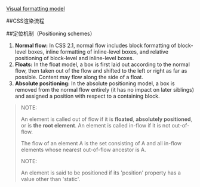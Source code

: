 [Visual formatting model](http://www.w3.org/TR/CSS2/visuren.html)

##CSS渲染流程



##定位机制（Positioning schemes）

1.	**Normal flow:** In CSS 2.1, normal flow includes block formatting of block-level boxes, inline formatting of inline-level boxes, and relative positioning of block-level and inline-level boxes.
2.	**Floats:** In the float model, a box is first laid out according to the normal flow, then taken out of the flow and shifted to the left or right as far as possible. Content may flow along the side of a float.
3.	**Absolute positioning:** In the absolute positioning model, a box is removed from the normal flow entirely (it has no impact on later siblings) and assigned a position with respect to a containing block.

>NOTE: 
>
>An element is called out of flow if it is **floated**, **absolutely positioned**, or is **the root element**. An element is called in-flow if it is not out-of-flow. 
>
>The flow of an element A is the set consisting of A and all in-flow elements whose nearest out-of-flow ancestor is A.
>
>NOTE:
> 
>An element is said to be positioned if its 'position' property has a value other than 'static'. 